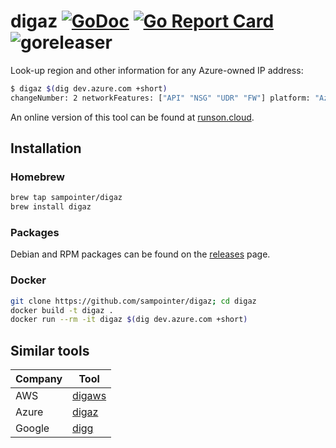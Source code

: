 # digaz [![GoDoc](https://godoc.org/github.com/sampointer/digaz?status.svg)](https://godoc.org/github.com/sampointer/digaz) [![Go Report Card](https://goreportcard.com/badge/github.com/sampointer/digaz)](https://goreportcard.com/report/github.com/sampointer/digaz) ![goreleaser](https://github.com/sampointer/digaz/workflows/goreleaser/badge.svg)

Look-up region and other information for any Azure-owned IP address:

```bash
$ digaz $(dig dev.azure.com +short)
changeNumber: 2 networkFeatures: ["API" "NSG" "UDR" "FW"] platform: "Azure" region: "" regionId: 0 systemService: "AzureFrontDoor"
```

An online version of this tool can be found at [runson.cloud][r].

## Installation

### Homebrew

```bash
brew tap sampointer/digaz
brew install digaz
```

### Packages
Debian and RPM packages can be found on the [releases][1] page.

### Docker

```bash
git clone https://github.com/sampointer/digaz; cd digaz
docker build -t digaz .
docker run --rm -it digaz $(dig dev.azure.com +short)
```

## Similar tools

| Company  | Tool        |
|----------|-------------|
| AWS      | [digaws][a] |
| Azure    | [digaz][z]  |
| Google   | [digg][g]   |

[1]: https://github.com/sampointer/digaz/releases/

[a]: https://github.com/sampointer/digaws
[g]: https://github.com/sampointer/digg
[z]: https://github.com/sampointer/digaz
[r]: https://runson.cloud
